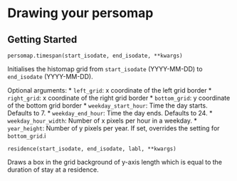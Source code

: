 # Drawing your persomap

## Getting Started

```
persomap.timespan(start_isodate, end_isodate, **kwargs)
```
Initialises the histomap grid from `start_isodate` (YYYY-MM-DD) to `end_isodate` (YYYY-MM-DD).

Optional arguments:
    * `left_grid`: x coordinate of the left grid border
    * `right_grid`: x coordinate of the right grid border
    * `bottom_grid`: y coordinate of the bottom grid border
    * `weekday_start_hour`: Time the day starts. Defaults to 7.
    * `weekday_end_hour`: Time the day ends. Defaults to 24.
    * `weekday_hour_width`: Number of x pixels per hour in a weekday.
    * `year_height`: Number of y pixels per year. If set, overrides the setting for `bottom_grid`.i

```
residence(start_isodate, end_isodate, labl, **kwargs)
```
Draws a box in the grid background of y-axis length which is equal to the duration of stay at a residence.

